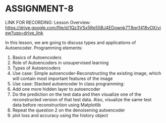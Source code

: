 # ASSIGNMENT-8

LINK FOR RECORDING: Lesson Overview: https://drive.google.com/file/d/1Qz3VSx5Re55BJ4EDownk7T8qn1418vOX/view?usp=drive_link

In this lesson, we are going to discuss types and applications of Autoencoder.
Programming elements:
1. Basics of Autoencoders
2. Role of Autoencoders in unsupervised learning
3. Types of Autoencoders
4. Use case: Simple autoencoder-Reconstructing the existing image, which will contain most important
features of the image
5. Use case: Stacked autoencoder
In class programming:
1. Add one more hidden layer to autoencoder
2. Do the prediction on the test data and then visualize one of the reconstructed version of that test data.
Also, visualize the same test data before reconstruction using Matplotlib
3. Repeat the question 2 on the denoisening autoencoder
4. plot loss and accuracy using the history object
